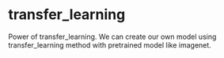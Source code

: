 # transfer_learning
Power of transfer_learning.
We can create our own model using transfer_learning method with pretrained model like imagenet.
